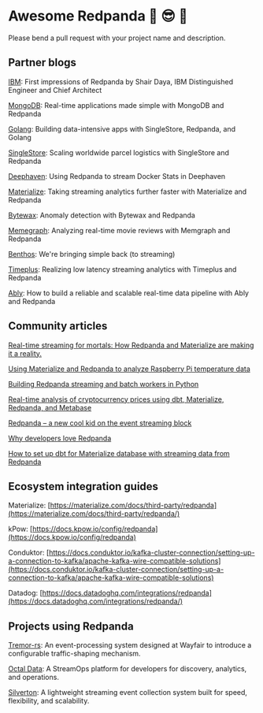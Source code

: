 # Awesome Redpanda 🤯 😎 🤯

Please bend a pull request with your project name and description. 

## Partner blogs

[IBM](https://shahirdaya.medium.com/first-impressions-of-redpanda-6dd0d860ecfd): First impressions of Redpanda by Shair Daya, IBM Distinguished Engineer and Chief Architect 

[MongoDB](https://www.mongodb.com/blog/post/real-time-applications-made-simple-mongodb-redpanda): Real-time applications made simple with MongoDB and Redpanda 

[Golang](https://golangexample.com/workshop-building-data-intensive-apps-with-singlestore-redpanda-and-golang/): Building data-intensive apps with SingleStore, Redpanda, and Golang

[SingleStore](https://www.singlestore.com/blog/scaling-worldwide-parcel-logistics-with-singlestore-and-vectorized/): Scaling worldwide parcel logistics with SingleStore and Redpanda 

[Deephaven](https://deephaven.io/blog/2021/10/21/redpanda-docker/): Using Redpanda to stream Docker Stats in Deephaven

[Materialize](https://materialize.com/taking-streaming-analytics-further-faster-with-redpanda-materialize/): Taking streaming analytics further faster with Materialize and Redpanda

[Bytewax](https://www.bytewax.io/blog/anomaly-detection-bw-rpk/): Anomaly detection with Bytewax and Redpanda

[Memegraph](https://memgraph.com/blog/analyzing-redpanda-movie-stream): Analyzing real-time movie reviews with Memgraph and Redpanda

[Benthos](https://www.benthos.dev/blog/2021/03/09/redpanda/): We're bringing simple back (to streaming)

[Timeplus](https://redpanda.com/blog/low-latency-streaming-analytics-timeplus-redpanda/): Realizing low latency streaming analytics with Timeplus and Redpanda

[Ably](https://redpanda.com/blog/ably-redpanda-real-time-data-pipeline/): How to build a reliable and scalable real-time data pipeline with Ably and Redpanda

## Community articles 

[Real-time streaming for mortals: How Redpanda and Materialize are making it a reality.](https://medium.com/event-driven-utopia/real-time-streaming-for-mortals-how-redpanda-and-materialize-making-it-a-reality-18ac0bdc6f43) 

[Using Materialize and Redpanda to analyze Raspberry Pi temperature data](https://devdojo.com/bobbyiliev/using-materialize-and-redpanda-to-analyze-raspberry-pi-temperature-data)

[Building Redpanda streaming and batch workers in Python](https://www.fadhil-blog.dev/blog/streaming-batch-worker/)

[Real-time analysis of cryptocurrency prices using dbt, Materialize, Redpanda, and Metabase](https://dev.to/nazliander/realtime-analysis-of-cryptocurrency-prices-using-dbt-materialize-redpanda-metabase-41n2)

[Redpanda – a new cool kid on the event streaming block](https://thehonestcoder.com/redpanda-a-new-cool-kid-on-the-event-streaming-block/)

[Why developers love Redpanda](https://whoisnnamdi.com/why-developers-love-redpanda/)

[How to set up dbt for Materialize database with streaming data from Redpanda](https://www.entechlog.com/blog/data/how-to-setup-dbt-for-materialize-db-with-streaming-data-from-redpanda/)

## Ecosystem integration guides
Materialize: [https://materialize.com/docs/third-party/redpanda](https://materialize.com/docs/third-party/redpanda/)

kPow: [https://docs.kpow.io/config/redpanda](https://docs.kpow.io/config/redpanda)

Conduktor: [https://docs.conduktor.io/kafka-cluster-connection/setting-up-a-connection-to-kafka/apache-kafka-wire-compatible-solutions](https://docs.conduktor.io/kafka-cluster-connection/setting-up-a-connection-to-kafka/apache-kafka-wire-compatible-solutions)

Datadog: [https://docs.datadoghq.com/integrations/redpanda](https://docs.datadoghq.com/integrations/redpanda/)

## Projects using Redpanda 

[Tremor-rs](https://github.com/tremor-rs/tremor-redpanda): An event-processing system designed at Wayfair to introduce a configurable traffic-shaping mechanism.

[Octal Data](https://github.com/octaldata/streamops): A StreamOps platform for developers for discovery, analytics, and operations. 

[Silverton](https://github.com/silverton-io/honeypot): A lightweight streaming event collection system built for speed, flexibility, and scalability.
